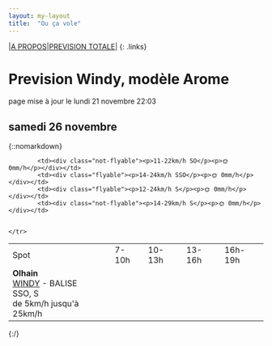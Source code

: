 ```yaml
---
layout: my-layout
title:  "Ou ça vole"
---
```


|[A PROPOS](about)|[PREVISION TOTALE](all)|
{: .links}

# Prevision Windy, modèle Arome
page mise à jour le lundi 21 novembre 22:03



## samedi 26 novembre

{::nomarkdown}
<table>
  <tbody>
    <tr>
      <td>Spot</td>
      <td>7-10h</td>
      <td>10-13h</td>
      <td>13-16h</td>
      <td>16h-19h</td>
    </tr>
<tr>
        <td><strong>Olhain</strong>  <br><a href="https://windy.com/50.434/2.586?50.031,2.587,8,m:e3eagft">WINDY</a> - <span class="no-balise"> BALISE </span><br> <span class="vent-favorable">SSO, S</span><br><span class="force-vent">de 5km/h jusqu'à 25km/h</span> </td>
        
            <td><div class="not-flyable"><p>11-22km/h SO</p><p>🌞 0mm/h</p></div></td>
            <td><div class="flyable"><p>14-24km/h SSO</p><p>🌞 0mm/h</p></div></td>
            <td><div class="flyable"><p>12-24km/h S</p><p>🌞 0mm/h</p></div></td>
            <td><div class="not-flyable"><p>14-29km/h S</p><p>🌞 0mm/h</p></div></td>
            
        
    </tr>

</tbody>
</table>
{:/}
